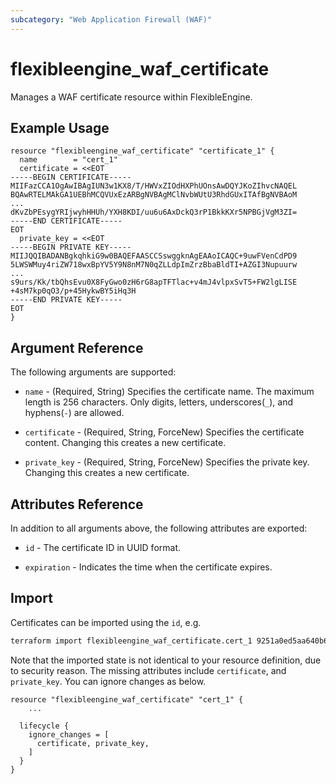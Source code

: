 ```yaml
---
subcategory: "Web Application Firewall (WAF)"
---
```


# flexibleengine_waf_certificate

Manages a WAF certificate resource within FlexibleEngine.

## Example Usage

```hcl
resource "flexibleengine_waf_certificate" "certificate_1" {
  name        = "cert_1"
  certificate = <<EOT
-----BEGIN CERTIFICATE-----
MIIFazCCA1OgAwIBAgIUN3w1KX8/T/HWVxZIOdHXPhUOnsAwDQYJKoZIhvcNAQEL
BQAwRTELMAkGA1UEBhMCQVUxEzARBgNVBAgMClNvbWUtU3RhdGUxITAfBgNVBAoM
...
dKvZbPEsygYRIjwyhHHUh/YXH8KDI/uu6u6AxDckQ3rP1BkkKXr5NPBGjVgM3ZI=
-----END CERTIFICATE-----
EOT
  private_key = <<EOT
-----BEGIN PRIVATE KEY-----
MIIJQQIBADANBgkqhkiG9w0BAQEFAASCCSswggknAgEAAoICAQC+9uwFVenCdPD9
5LWSWMuy4riZW718wxBpYV5Y9N8nM7N0qZLLdpImZrzBbaBldTI+AZGI3Nupuurw
...
s9urs/Kk/tbQhsEvu0X8FyGwo0zH6rG8apTFTlac+v4mJ4vlpxSvT5+FW2lgLISE
+4sM7kp0qO3/p+45HykwBY5iHq3H
-----END PRIVATE KEY-----
EOT
}
```

## Argument Reference

The following arguments are supported:

* `name` - (Required, String) Specifies the certificate name. The maximum length is 256 characters.
  Only digits, letters, underscores(`_`), and hyphens(`-`) are allowed.

* `certificate` - (Required, String, ForceNew) Specifies the certificate content. Changing this creates a new certificate.

* `private_key` - (Required, String, ForceNew) Specifies the private key. Changing this creates a new certificate.

## Attributes Reference

In addition to all arguments above, the following attributes are exported:

* `id` - The certificate ID in UUID format.

* `expiration` - Indicates the time when the certificate expires.

## Import

Certificates can be imported using the `id`, e.g.

```sh
terraform import flexibleengine_waf_certificate.cert_1 9251a0ed5aa640b68a35cf2eb6a3b733
```

Note that the imported state is not identical to your resource definition, due to security reason.
The missing attributes include `certificate`, and `private_key`. You can ignore changes as below.
```
resource "flexibleengine_waf_certificate" "cert_1" {
    ...

  lifecycle {
    ignore_changes = [
      certificate, private_key,
    ]
  }
}
```
